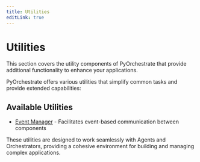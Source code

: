 ```yaml
---
title: Utilities
editLink: true
---
```


# Utilities

This section covers the utility components of PyOrchestrate that provide additional functionality to enhance your applications.

PyOrchestrate offers various utilities that simplify common tasks and provide extended capabilities:

## Available Utilities

- [Event Manager](./event-manager.md) - Facilitates event-based communication between components

These utilities are designed to work seamlessly with Agents and Orchestrators, providing a cohesive environment for building and managing complex applications.